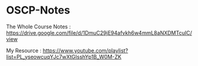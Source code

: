 # OSCP-Notes

The Whole Course Notes :
https://drive.google.com/file/d/1DmuC29jE94afvkh6w4mmL8aNXDMTcuIC/view

My Resource :
https://www.youtube.com/playlist?list=PL_yseowcuqYJc7wXtGIsshYp1B_W0M-ZK
